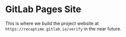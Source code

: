 # GitLab Pages Site

This is where we build the project website at `https://recaptime.gitlab.io/verify` in the near future.
